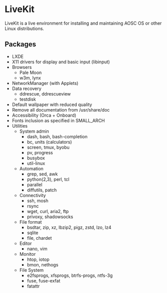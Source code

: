 <!-- TITLE: LiveKit -->
<!-- SUBTITLE: The design of Livekit -->

# LiveKit
LiveKit is a live environment for installing and maintaining AOSC OS or other Linux distributions.

## Packages
- LXDE
- X11 drivers for display and basic input (libinput)
- Browsers
	- Pale Moon
	- w3m, lynx
- NetworkManager (with Applets)
- Data recovery
	- ddrescue, ddrescueview
	- testdisk
- Default wallpaper with reduced quality
- Remove all documentation from /usr/share/doc
- Accessibility (Orca + Onboard)
- Fonts inclusion as specified in SMALL_ARCH
- Utilities
	- System admin
		- dash, bash, bash-completion
		- bc, units (calculators)
		- screen, tmux, byobu
		- pv, progress
		- busybox
		- util-linux
	- Automation
		- grep, sed, awk
		- python(2,3), perl, tcl
		- parallel
		- diffutils, patch
	- Connectivity
		- ssh, mosh
		- rsync
		- wget, curl, aria2, ftp
		- privoxy, shadowsocks
	- File format
		- bsdtar, zip, xz, lbzip2, pigz, zstd, lzo, lz4
		- sqlite
		- file, chardet
	- Editor
		- nano, vim
	- Monitor
		- htop, iotop
		- bmon, nethogs
	- File System
		- e2fsprogs, xfsprogs, btrfs-progs, ntfs-3g
		- fuse, fuse-exfat
		- fatattr